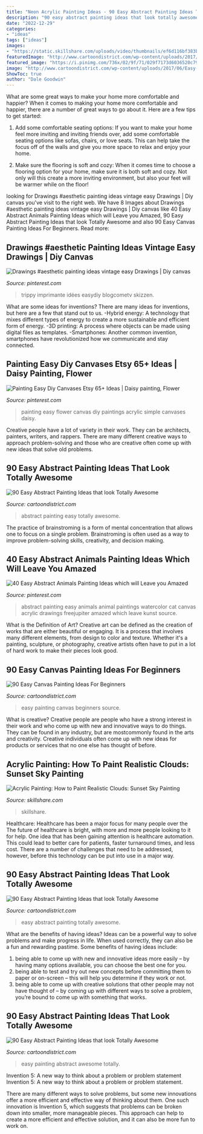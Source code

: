 ```yaml
---
title: "Neon Acrylic Painting Ideas - 90 Easy Abstract Painting Ideas That Look Totally Awesome"
description: "90 easy abstract painting ideas that look totally awesome"
date: "2022-12-29"
categories:
- "ideas"
tags: ["ideas"]
images:
- "https://static.skillshare.com/uploads/video/thumbnails/ef6d116bf383ba2855e995c798d013dd/original"
featuredImage: "http://www.cartoondistrict.com/wp-content/uploads/2017/06/Easy-Abstract-Painting-Ideas00012.jpg"
featured_image: "https://i.pinimg.com/736x/02/9f/71/029f7173d6036520c79e728a36b48f57.jpg"
image: "http://www.cartoondistrict.com/wp-content/uploads/2017/06/Easy-Abstract-Painting-Ideas00012.jpg"
ShowToc: true
author: "Dale Goodwin"
---
```



What are some great ways to make your home more comfortable and happier?
When it comes to making your home more comfortable and happier, there are a number of great ways to go about it. Here are a few tips to get started:
1. Add some comfortable seating options: If you want to make your home feel more inviting and inviting friends over, add some comfortable seating options like sofas, chairs, or love seats. This can help take the focus off of the walls and give you more space to relax and enjoy your home.

2. Make sure the flooring is soft and cozy: When it comes time to choose a flooring option for your home, make sure it is both soft and cozy. Not only will this create a more inviting environment, but also your feet will be warmer while on the floor!


	

		
looking for Drawings #aesthetic painting ideas vintage easy Drawings | Diy canvas you've visit to the right web. We have 8 Images about Drawings #aesthetic painting ideas vintage easy Drawings | Diy canvas like 40 Easy Abstract Animals Painting Ideas which will Leave you Amazed, 90 Easy Abstract Painting Ideas that look Totally Awesome and also 90 Easy Canvas Painting Ideas For Beginners. Read more:
		
    
## Drawings #aesthetic Painting Ideas Vintage Easy Drawings | Diy Canvas

<img loading=lazy src="https://i.pinimg.com/736x/c8/a0/be/c8a0be356bb9b5181c50ba5052e7d677.jpg" onerror="this.onerror=null;this.src='https://tse2.mm.bing.net/th?id=OIP.AngA2CghscHpvYDnx9VzFQHaJ4&amp;pid=15.1';" alt="Drawings #aesthetic painting ideas vintage easy Drawings | Diy canvas">

_Source: pinterest.com_

>trippy imprimante idées easydiy blogcometv skizzen. 

	

What are some ideas for inventions?
There are many ideas for inventions, but here are a few that stand out to us. 
-Hybrid energy: A technology that mixes different types of energy to create a more sustainable and efficient form of energy.
-3D printing: A process where objects can be made using digital files as templates.
-Smartphones: Another common invention, smartphones have revolutionized how we communicate and stay connected.

    
## Painting Easy Diy Canvases Etsy 65+ Ideas | Daisy Painting, Flower

<img loading=lazy src="https://i.pinimg.com/736x/02/9f/71/029f7173d6036520c79e728a36b48f57.jpg" onerror="this.onerror=null;this.src='https://tse3.mm.bing.net/th?id=OIP.Py3kob-NIz8XCjjJHguIvwAAAA&amp;pid=15.1';" alt="Painting Easy Diy Canvases Etsy 65+ Ideas | Daisy painting, Flower">

_Source: pinterest.com_

>painting easy flower canvas diy paintings acrylic simple canvases daisy. 

	

Creative people have a lot of variety in their work. They can be architects, painters, writers, and rappers. There are many different creative ways to approach problem-solving and those who are creative often come up with new ideas that solve old problems.

    
## 90 Easy Abstract Painting Ideas That Look Totally Awesome

<img loading=lazy src="http://www.cartoondistrict.com/wp-content/uploads/2017/05/Easy-Abstract-Painting-Ideas28.jpg" onerror="this.onerror=null;this.src='https://tse1.mm.bing.net/th?id=OIP.aTm0lIqjMj_h72281k1EkQHaJ4&amp;pid=15.1';" alt="90 Easy Abstract Painting Ideas that look Totally Awesome">

_Source: cartoondistrict.com_

>abstract painting easy totally awesome. 

	

The practice of brainstroming is a form of mental concentration that allows one to focus on a single problem. Brainstroming is often used as a way to improve problem-solving skills, creativity, and decision making.

    
## 40 Easy Abstract Animals Painting Ideas Which Will Leave You Amazed

<img loading=lazy src="https://i.pinimg.com/736x/6e/39/f1/6e39f1faadbf7fdbb2574d7abf01877d.jpg" onerror="this.onerror=null;this.src='https://tse1.mm.bing.net/th?id=OIP.pXc8hydkRkfPglqjZDEkpQHaKg&amp;pid=15.1';" alt="40 Easy Abstract Animals Painting Ideas which will Leave you Amazed">

_Source: pinterest.com_

>abstract painting easy animals animal paintings watercolor cat canvas acrylic drawings freejupiter amazed which leave kunst source. 

	

What is the Definition of Art?
Creative art can be defined as the creation of works that are either beautiful or engaging. It is a process that involves many different elements, from design to color and texture. Whether it's a painting, sculpture, or photography, creative artists often have to put in a lot of hard work to make their pieces look good.

    
## 90 Easy Canvas Painting Ideas For Beginners

<img loading=lazy src="http://www.cartoondistrict.com/wp-content/uploads/2017/06/Easy-Canvas-Painting-Ideas-For-Beginners42.jpg" onerror="this.onerror=null;this.src='https://tse3.mm.bing.net/th?id=OIP.sllct5qKzPG6vZmUg4bYoAHaJ4&amp;pid=15.1';" alt="90 Easy Canvas Painting Ideas For Beginners">

_Source: cartoondistrict.com_

>easy painting canvas beginners source. 

	

What is creative?
Creative people are people who have a strong interest in their work and who come up with new and innovative ways to do things. They can be found in any industry, but are mostcommonly found in the arts and creativity. Creative individuals often come up with new ideas for products or services that no one else has thought of before.

    
## Acrylic Painting: How To Paint Realistic Clouds: Sunset Sky Painting

<img loading=lazy src="https://static.skillshare.com/uploads/video/thumbnails/ef6d116bf383ba2855e995c798d013dd/original" onerror="this.onerror=null;this.src='https://tse3.mm.bing.net/th?id=OIP.PWkGOVVgVn8UNRcheBHFeAHaEK&amp;pid=15.1';" alt="Acrylic Painting: How to Paint Realistic Clouds: Sunset Sky Painting">

_Source: skillshare.com_

>skillshare. 

	

Healthcare: Healthcare has been a major focus for many people over the
The future of healthcare is bright, with more and more people looking to it for help. One idea that has been gaining attention is healthcare automation. This could lead to better care for patients, faster turnaround times, and less cost. There are a number of challenges that need to be addressed, however, before this technology can be put into use in a major way.

    
## 90 Easy Abstract Painting Ideas That Look Totally Awesome

<img loading=lazy src="http://www.cartoondistrict.com/wp-content/uploads/2017/06/Easy-Abstract-Painting-Ideas00019.jpg" onerror="this.onerror=null;this.src='https://tse2.mm.bing.net/th?id=OIP.zCOk5pOM7TfLljSMaTyqggHaK1&amp;pid=15.1';" alt="90 Easy Abstract Painting Ideas that look Totally Awesome">

_Source: cartoondistrict.com_

>easy abstract painting totally awesome. 

	

What are the benefits of having ideas?
Ideas can be a powerful way to solve problems and make progress in life. When used correctly, they can also be a fun and rewarding pastime. Some benefits of having ideas include: 
1) being able to come up with new and innovative ideas more easily – by having many options available, you can choose the best one for you. 
2) being able to test and try out new concepts before committing them to paper or on-screen – this will help you determine if they work or not. 
3) being able to come up with creative solutions that other people may not have thought of – by coming up with different ways to solve a problem, you’re bound to come up with something that works.

    
## 90 Easy Abstract Painting Ideas That Look Totally Awesome

<img loading=lazy src="http://www.cartoondistrict.com/wp-content/uploads/2017/06/Easy-Abstract-Painting-Ideas00012.jpg" onerror="this.onerror=null;this.src='https://tse1.mm.bing.net/th?id=OIP.6hihjezKc6jVR64368qdtwHaNJ&amp;pid=15.1';" alt="90 Easy Abstract Painting Ideas that look Totally Awesome">

_Source: cartoondistrict.com_

>easy painting abstract awesome totally. 

	

Invention 5: A new way to think about a problem or problem statement
Invention 5: A new way to think about a problem or problem statement. 

There are many different ways to solve problems, but some new innovations offer a more efficient and effective way of thinking about them. One such innovation is Invention 5, which suggests that problems can be broken down into smaller, more manageable pieces. This approach can help to create a more efficient and effective solution, and it can also be more fun to work on.

